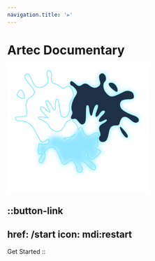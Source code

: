 ```yaml
---
navigation.title: '⫸'
---
```


# Artec Documentary
![Logo](pastell.svg)

::button-link
---
href: /start
icon: mdi:restart
---
Get Started
::
